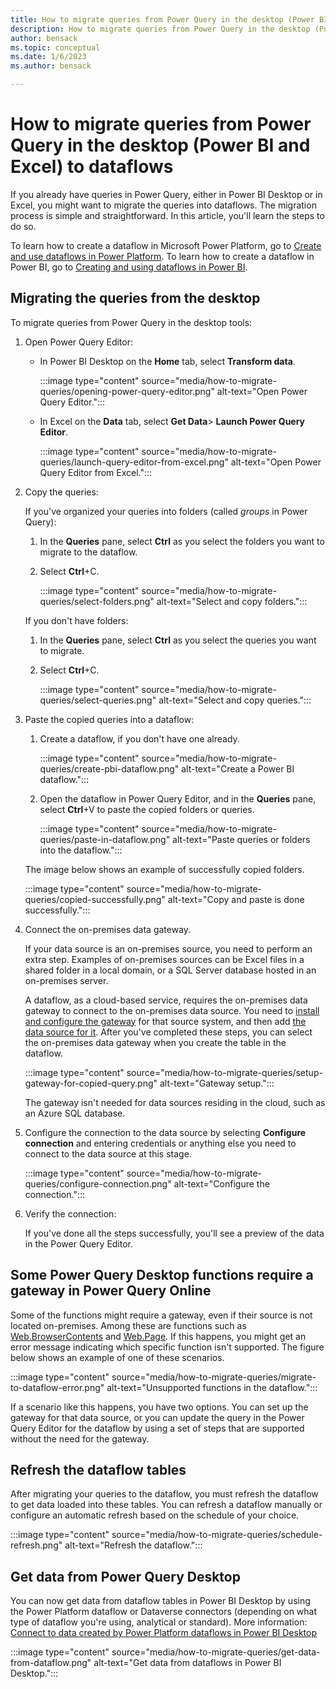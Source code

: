 ```yaml
---
title: How to migrate queries from Power Query in the desktop (Power BI and Excel) to dataflows
description: How to migrate queries from Power Query in the desktop (Power BI and Excel) to dataflows.
author: bensack
ms.topic: conceptual
ms.date: 1/6/2023
ms.author: bensack

---
```

# How to migrate queries from Power Query in the desktop (Power BI and Excel) to dataflows

If you already have queries in Power Query, either in Power BI Desktop or in Excel, you might want to migrate the queries into dataflows. The migration process is simple and straightforward. In this article, you'll learn the steps to do so.

To learn how to create a dataflow in Microsoft Power Platform, go to [Create and use dataflows in Power Platform](/data-integration/dataflows/dataflows-integration-overview). To learn how to create a dataflow in Power BI, go to [Creating and using dataflows in Power BI](/power-bi/service-dataflows-create-use).

## Migrating the queries from the desktop

To migrate queries from Power Query in the desktop tools:

1. Open Power Query Editor:

   * In Power BI Desktop on the **Home** tab, select **Transform data**.

     :::image type="content" source="media/how-to-migrate-queries/opening-power-query-editor.png" alt-text="Open Power Query Editor.":::

   * In Excel on the **Data** tab, select **Get Data**> **Launch Power Query Editor**.

     :::image type="content" source="media/how-to-migrate-queries/launch-query-editor-from-excel.png" alt-text="Open Power Query Editor from Excel.":::

2. Copy the queries:

   If you've organized your queries into folders (called *groups* in Power Query):

   1. In the **Queries** pane, select **Ctrl** as you select the folders you want to migrate to the dataflow.
   2. Select **Ctrl**+C.

      :::image type="content" source="media/how-to-migrate-queries/select-folders.png" alt-text="Select and copy folders.":::

   If you don't have folders:

   1. In the **Queries** pane, select **Ctrl** as you select the queries you want to migrate.
   1. Select **Ctrl**+C.

      :::image type="content" source="media/how-to-migrate-queries/select-queries.png" alt-text="Select and copy queries.":::

3. Paste the copied queries into a dataflow:

   1. Create a dataflow, if you don't have one already.

      :::image type="content" source="media/how-to-migrate-queries/create-pbi-dataflow.png" alt-text="Create a Power BI dataflow.":::

   2. Open the dataflow in Power Query Editor, and in the **Queries** pane, select **Ctrl**+V to paste the copied folders or queries.

      :::image type="content" source="media/how-to-migrate-queries/paste-in-dataflow.png" alt-text="Paste queries or folders into the dataflow.":::

   The image below shows an example of successfully copied folders.

   :::image type="content" source="media/how-to-migrate-queries/copied-successfully.png" alt-text="Copy and paste is done successfully.":::

4. Connect the on-premises data gateway.

   If your data source is an on-premises source, you need to perform an extra step. Examples of on-premises sources can be Excel files in a shared folder in a local domain, or a SQL Server database hosted in an on-premises server.

   A dataflow, as a cloud-based service, requires the on-premises data gateway to connect to the on-premises data source. You need to [install and configure the gateway](/data-integration/gateway/service-gateway-install) for that source system, and then add [the data source for it](/data-integration/gateway/service-gateway-manage). After you've completed these steps, you can select the on-premises data gateway when you create the table in the dataflow.

   :::image type="content" source="media/how-to-migrate-queries/setup-gateway-for-copied-query.png" alt-text="Gateway setup.":::

   The gateway isn't needed for data sources residing in the cloud, such as an Azure SQL database.

5. Configure the connection to the data source by selecting **Configure connection** and entering credentials or anything else you need to connect to the data source at this stage.

   :::image type="content" source="media/how-to-migrate-queries/configure-connection.png" alt-text="Configure the connection.":::

6. Verify the connection:

   If you've done all the steps successfully, you'll see a preview of the data in the Power Query Editor.

## Some Power Query Desktop functions require a gateway in Power Query Online

Some of the functions might require a gateway, even if their source is not located on-premises. Among these are functions such as [Web.BrowserContents](/powerquery-m/web-browsercontents) and [Web.Page](/powerquery-m/web-page). If this happens, you might get an error message indicating which specific function isn't supported. The figure below shows an example of one of these scenarios.

:::image type="content" source="media/how-to-migrate-queries/migrate-to-dataflow-error.png" alt-text="Unsupported functions in the dataflow.":::

If a scenario like this happens, you have two options. You can set up the gateway for that data source, or you can update the query in the Power Query Editor for the dataflow by using a set of steps that are supported without the need for the gateway.

## Refresh the dataflow tables

After migrating your queries to the dataflow, you must refresh the dataflow to get data loaded into these tables. You can refresh a dataflow manually or configure an automatic refresh based on the schedule of your choice.

:::image type="content" source="media/how-to-migrate-queries/schedule-refresh.png" alt-text="Refresh the dataflow.":::

## Get data from Power Query Desktop

You can now get data from dataflow tables in Power BI Desktop by using the Power Platform dataflow or Dataverse connectors (depending on what type of dataflow you're using, analytical or standard). More information: [Connect to data created by Power Platform dataflows in Power BI Desktop](/power-bi/desktop-connect-dataflows)

:::image type="content" source="media/how-to-migrate-queries/get-data-from-dataflow.png" alt-text="Get data from dataflows in Power BI Desktop.":::
